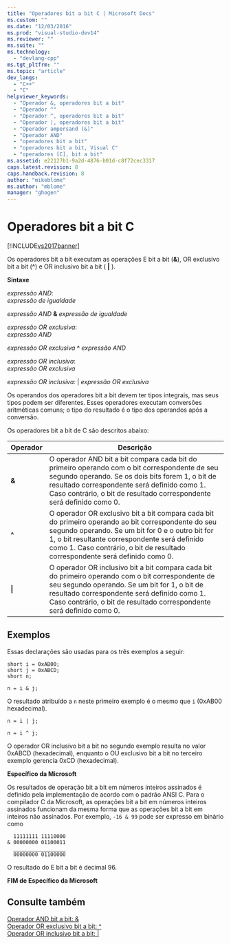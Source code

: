 ```yaml
---
title: "Operadores bit a bit C | Microsoft Docs"
ms.custom: ""
ms.date: "12/03/2016"
ms.prod: "visual-studio-dev14"
ms.reviewer: ""
ms.suite: ""
ms.technology: 
  - "devlang-cpp"
ms.tgt_pltfrm: ""
ms.topic: "article"
dev_langs: 
  - "C++"
  - "C"
helpviewer_keywords: 
  - "Operador &, operadores bit a bit"
  - "Operador ^"
  - "Operador ^, operadores bit a bit"
  - "Operador |, operadores bit a bit"
  - "Operador ampersand (&)"
  - "Operador AND"
  - "operadores bit a bit"
  - "operadores bit a bit, Visual C"
  - "operadores [C], bit a bit"
ms.assetid: e22127b1-9a2d-4876-b01d-c8f72cec3317
caps.latest.revision: 8
caps.handback.revision: 8
author: "mikeblome"
ms.author: "mblome"
manager: "ghogen"
---
```

# Operadores bit a bit C
[!INCLUDE[vs2017banner](../assembler/inline/includes/vs2017banner.md)]

Os operadores bit a bit executam as operações E bit a bit \(**&**\), OR exclusivo bit a bit \(**^**\) e OR inclusivo bit a bit \(       **&#124;** \).  
  
 **Sintaxe**  
  
 *expressão AND*:  
 *expressão de igualdade*  
  
 *expressão AND*  **&**  *expressão de igualdade*  
  
 *expressão OR exclusiva*:  
 *expressão AND*  
  
 *expressão OR exclusiva*  **^**  *expressão AND*  
  
 *expressão OR inclusiva*:  
 *expressão OR exclusiva*  
  
 *expressão OR inclusiva:* &#124; *expressão OR exclusiva*  
  
 Os operandos dos operadores bit a bit devem ter tipos integrais, mas seus tipos podem ser diferentes.  Esses operadores executam conversões aritméticas comuns; o tipo do resultado é o tipo dos operandos após a conversão.  
  
 Os operadores bit a bit de C são descritos abaixo:  
  
|Operador|Descrição|  
|--------------|---------------|  
|**&**|O operador AND bit a bit compara cada bit do primeiro operando com o bit correspondente de seu segundo operando.  Se os dois bits forem 1, o bit de resultado correspondente será definido como 1.  Caso contrário, o bit de resultado correspondente será definido como 0.|  
|**^**|O operador OR exclusivo bit a bit compara cada bit do primeiro operando ao bit correspondente do seu segundo operando.  Se um bit for 0 e o outro bit for 1, o bit resultante correspondente será definido como 1.  Caso contrário, o bit de resultado correspondente será definido como 0.|  
|**&#124;**|O operador OR inclusivo bit a bit compara cada bit do primeiro operando com o bit correspondente de seu segundo operando.  Se um bit for 1, o bit de resultado correspondente será definido como 1.  Caso contrário, o bit de resultado correspondente será definido como 0.|  
  
## Exemplos  
 Essas declarações são usadas para os três exemplos a seguir:  
  
```  
short i = 0xAB00;  
short j = 0xABCD;  
short n;  
  
n = i & j;  
```  
  
 O resultado atribuído a `n` neste primeiro exemplo é o mesmo que `i` \(0xAB00 hexadecimal\).  
  
```  
n = i | j;  
  
n = i ^ j;  
```  
  
 O operador OR inclusivo bit a bit no segundo exemplo resulta no valor 0xABCD \(hexadecimal\), enquanto o OU exclusivo bit a bit no terceiro exemplo gerencia 0xCD \(hexadecimal\).  
  
 **Específico da Microsoft**  
  
 Os resultados de operação bit a bit em números inteiros assinados é definido pela implementação de acordo com o padrão ANSI C.  Para o compilador C da Microsoft, as operações bit a bit em números inteiros assinados funcionam da mesma forma que as operações bit a bit em inteiros não assinados.  Por exemplo, `-16 & 99` pode ser expresso em binário como  
  
```  
  11111111 11110000  
& 00000000 01100011  
  _________________  
  00000000 01100000  
```  
  
 O resultado do E bit a bit é decimal 96.  
  
 **FIM de Específico da Microsoft**  
  
## Consulte também  
 [Operador AND bit a bit: &](../cpp/bitwise-and-operator-amp.md)   
 [Operador OR exclusivo bit a bit: ^](../cpp/bitwise-exclusive-or-operator-hat.md)   
 [Operador OR inclusivo bit a bit: &#124;](../cpp/bitwise-inclusive-or-operator-pipe.md)